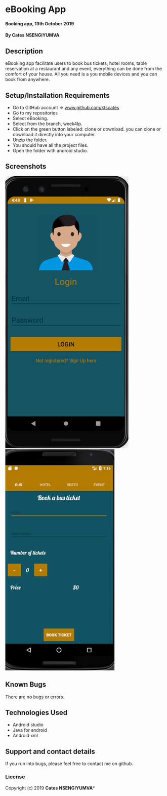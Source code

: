 # eBooking App
#### Booking app, 13th October 2019
#### By **Cates NSENGIYUMVA**
## Description
eBooking app facilitate users to book bus tickets, hotel rooms, table reservation at a restaurant and any event, everything can be done from the comfort of your house. All you need is a you mobile devices and you can book from anywhere.
## Setup/Installation Requirements
* Go to GitHub account => www.github.com/ktscates
* Go to my repositories
* Select eBooking.
* Select from the branch, week4Ip.
* Click on the green button labeled: clone or download. you can clone or download it directly into your computer.
* Unzip the folder.
* You should have all the project files.
* Open the folder with android studio.
## Screenshots
![ScreenShot](/screenshots/login.png)
![ScreenShot](/screenshots/main.png)
## Known Bugs
There are no bugs or errors.
## Technologies Used
* Android studio
* Java for android
* Android xml
## Support and contact details
If you run into bugs, please feel free to contact me on github.
### License
Copyright (c) 2019 **Cates NSENGIYUMVA***